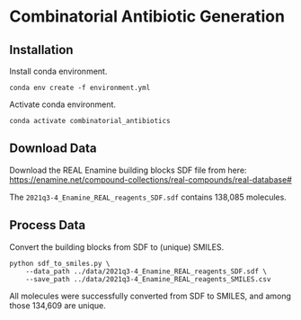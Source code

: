 # Combinatorial Antibiotic Generation

## Installation

Install conda environment.
```
conda env create -f environment.yml
```

Activate conda environment.
```
conda activate combinatorial_antibiotics
```

## Download Data

Download the REAL Enamine building blocks SDF file from here: https://enamine.net/compound-collections/real-compounds/real-database#

The `2021q3-4_Enamine_REAL_reagents_SDF.sdf` contains 138,085 molecules.

## Process Data

Convert the building blocks from SDF to (unique) SMILES.
```
python sdf_to_smiles.py \
    --data_path ../data/2021q3-4_Enamine_REAL_reagents_SDF.sdf \
    --save_path ../data/2021q3-4_Enamine_REAL_reagents_SMILES.csv
```

All molecules were successfully converted from SDF to SMILES, and among those 134,609 are unique.

